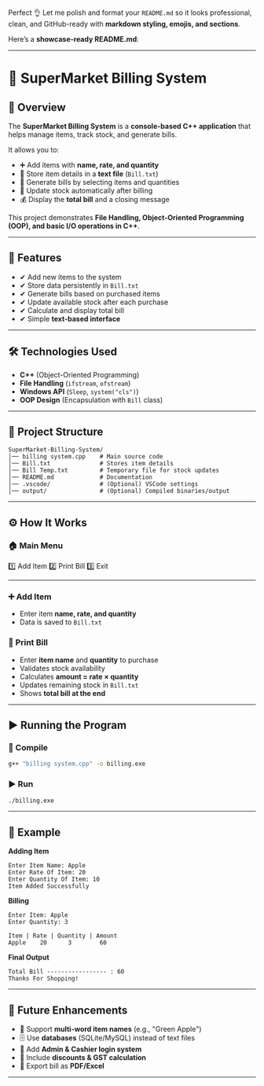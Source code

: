 Perfect 👌 Let me polish and format your `README.md` so it looks professional, clean, and GitHub-ready with **markdown styling, emojis, and sections**.

Here’s a **showcase-ready README.md**:

---

# 🛒 SuperMarket Billing System

## 📌 Overview

The **SuperMarket Billing System** is a **console-based C++ application** that helps manage items, track stock, and generate bills.

It allows you to:

* ➕ Add items with **name, rate, and quantity**
* 💾 Store item details in a **text file** (`Bill.txt`)
* 🧾 Generate bills by selecting items and quantities
* 🔄 Update stock automatically after billing
* 💰 Display the **total bill** and a closing message

This project demonstrates **File Handling, Object-Oriented Programming (OOP), and basic I/O operations in C++**.

---

## 🚀 Features

* ✔ Add new items to the system
* ✔ Store data persistently in `Bill.txt`
* ✔ Generate bills based on purchased items
* ✔ Update available stock after each purchase
* ✔ Calculate and display total bill
* ✔ Simple **text-based interface**

---

## 🛠 Technologies Used

* **C++** (Object-Oriented Programming)
* **File Handling** (`ifstream`, `ofstream`)
* **Windows API** (`Sleep`, `system("cls")`)
* **OOP Design** (Encapsulation with `Bill` class)

---

## 📂 Project Structure

```
SuperMarket-Billing-System/
│── billing system.cpp    # Main source code
│── Bill.txt              # Stores item details
│── Bill Temp.txt         # Temporary file for stock updates
│── README.md             # Documentation
│── .vscode/              # (Optional) VSCode settings
│── output/               # (Optional) Compiled binaries/output
```

---

## ⚙️ How It Works

### 🏠 Main Menu

1️⃣ Add Item
2️⃣ Print Bill
3️⃣ Exit

---

### ➕ Add Item

* Enter item **name, rate, and quantity**
* Data is saved to `Bill.txt`

### 🧾 Print Bill

* Enter **item name** and **quantity** to purchase
* Validates stock availability
* Calculates **amount = rate × quantity**
* Updates remaining stock in `Bill.txt`
* Shows **total bill at the end**

---

## ▶️ Running the Program

### 🔧 Compile

```bash
g++ "billing system.cpp" -o billing.exe
```

### ▶️ Run

```bash
./billing.exe
```

---

## 📖 Example

**Adding Item**

```
Enter Item Name: Apple
Enter Rate Of Item: 20
Enter Quantity Of Item: 10
Item Added Successfully
```

**Billing**

```
Enter Item: Apple
Enter Quantity: 3

Item | Rate | Quantity | Amount
Apple    20      3        60
```

**Final Output**

```
Total Bill ----------------- : 60
Thanks For Shopping!
```

---

## 📌 Future Enhancements

* 📝 Support **multi-word item names** (e.g., "Green Apple")
* 🗄️ Use **databases** (SQLite/MySQL) instead of text files
* 🔐 Add **Admin & Cashier login system**
* 💸 Include **discounts & GST calculation**
* 📄 Export bill as **PDF/Excel**

---

